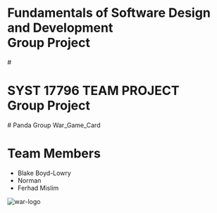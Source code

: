 <div style="text-align: center background: blue">
<h1> Fundamentals of Software Design and Development<br> Group Project </h1>
</div>
# <h1> SYST 17796 TEAM PROJECT<br> Group Project </h1>
# Panda Group 
War_Game_Card

# Team Members
<ul>
  <li>Blake Boyd-Lowry</li>
  <li>Norman</li>
  <li>Ferhad Mislim</li>
</ul>

![war-logo](https://user-images.githubusercontent.com/78104033/109760148-36e55780-7bbc-11eb-980a-04a871de747b.png)


